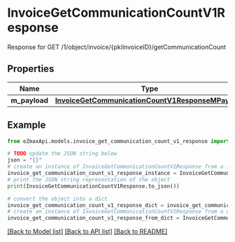 # InvoiceGetCommunicationCountV1Response

Response for GET /1/object/invoice/{pkiInvoiceID}/getCommunicationCount

## Properties

Name | Type | Description | Notes
------------ | ------------- | ------------- | -------------
**m_payload** | [**InvoiceGetCommunicationCountV1ResponseMPayload**](InvoiceGetCommunicationCountV1ResponseMPayload.md) |  | 

## Example

```python
from eZmaxApi.models.invoice_get_communication_count_v1_response import InvoiceGetCommunicationCountV1Response

# TODO update the JSON string below
json = "{}"
# create an instance of InvoiceGetCommunicationCountV1Response from a JSON string
invoice_get_communication_count_v1_response_instance = InvoiceGetCommunicationCountV1Response.from_json(json)
# print the JSON string representation of the object
print(InvoiceGetCommunicationCountV1Response.to_json())

# convert the object into a dict
invoice_get_communication_count_v1_response_dict = invoice_get_communication_count_v1_response_instance.to_dict()
# create an instance of InvoiceGetCommunicationCountV1Response from a dict
invoice_get_communication_count_v1_response_from_dict = InvoiceGetCommunicationCountV1Response.from_dict(invoice_get_communication_count_v1_response_dict)
```
[[Back to Model list]](../README.md#documentation-for-models) [[Back to API list]](../README.md#documentation-for-api-endpoints) [[Back to README]](../README.md)


